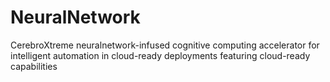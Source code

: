 # NeuralNetwork
CerebroXtreme neuralnetwork-infused cognitive computing accelerator for intelligent automation in cloud-ready deployments featuring cloud-ready capabilities
